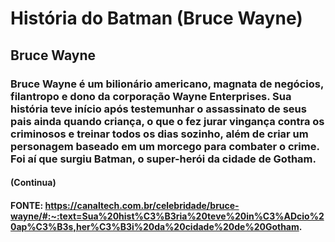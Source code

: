 # História do Batman (Bruce Wayne)

## Bruce Wayne

### **Bruce Wayne é um bilionário americano, magnata de negócios, filantropo e dono da corporação Wayne Enterprises. Sua história teve início após testemunhar o assassinato de seus pais ainda quando criança, o que o fez jurar vingança contra os criminosos e treinar todos os dias sozinho, além de criar um personagem baseado em um morcego para combater o crime. Foi aí que surgiu Batman, o super-herói da cidade de Gotham.**

#### (Continua)

#### FONTE: https://canaltech.com.br/celebridade/bruce-wayne/#:~:text=Sua%20hist%C3%B3ria%20teve%20in%C3%ADcio%20ap%C3%B3s,her%C3%B3i%20da%20cidade%20de%20Gotham.
